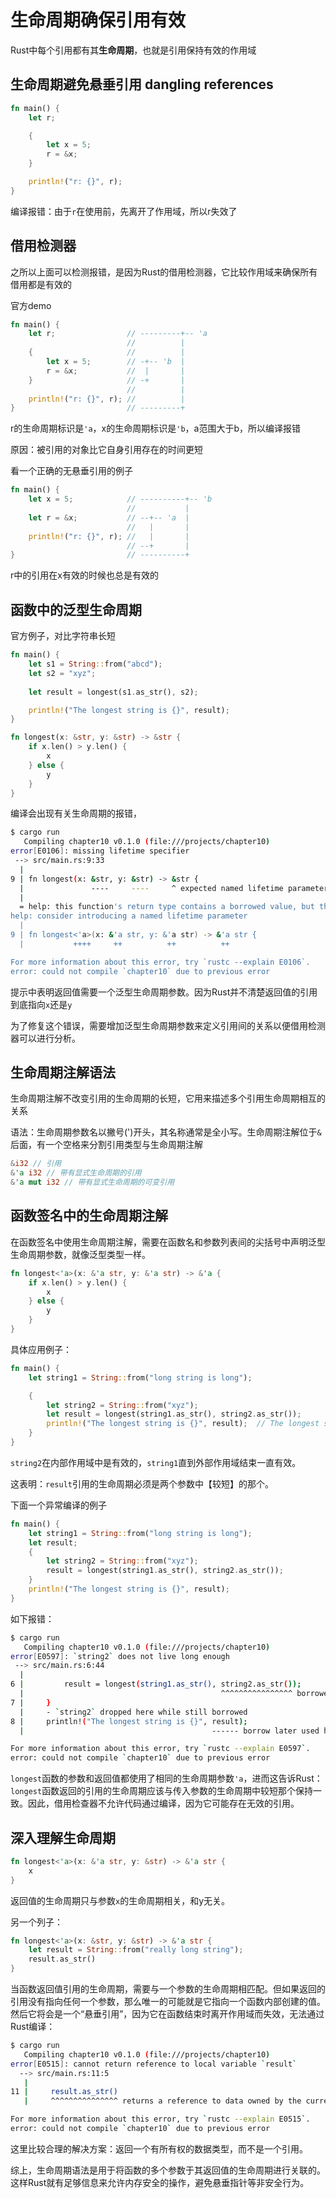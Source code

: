 # 生命周期确保引用有效

Rust中每个引用都有其**生命周期**，也就是引用保持有效的作用域

## 生命周期避免悬垂引用 dangling references

```rs
fn main() {
    let r;

    {
        let x = 5;
        r = &x;
    }

    println!("r: {}", r);
}
```

编译报错：由于`r`在使用前，先离开了作用域，所以r失效了

## 借用检测器

之所以上面可以检测报错，是因为Rust的借用检测器，它比较作用域来确保所有借用都是有效的

官方demo

```rs
fn main() {
    let r;                // ---------+-- 'a
                          //          |
    {                     //          |
        let x = 5;        // -+-- 'b  |
        r = &x;           //  |       |
    }                     // -+       |
                          //          |
    println!("r: {}", r); //          |
}                         // ---------+
```

r的生命周期标识是`'a`，x的生命周期标识是`'b`，a范围大于b，所以编译报错

原因：被引用的对象比它自身引用存在的时间更短


看一个正确的无悬垂引用的例子

```rs
fn main() {
    let x = 5;            // ----------+-- 'b
                          //           |
    let r = &x;           // --+-- 'a  |
                          //   |       |
    println!("r: {}", r); //   |       |
                          // --+       |
}                         // ----------+
```

r中的引用在x有效的时候也总是有效的

## 函数中的泛型生命周期

官方例子，对比字符串长短

```rs
fn main() {
    let s1 = String::from("abcd");
    let s2 = "xyz";
    
    let result = longest(s1.as_str(), s2);

    println!("The longest string is {}", result);
}

fn longest(x: &str, y: &str) -> &str {
    if x.len() > y.len() {
        x
    } else {
        y
    }
}

```

编译会出现有关生命周期的报错，

```sh
$ cargo run
   Compiling chapter10 v0.1.0 (file:///projects/chapter10)
error[E0106]: missing lifetime specifier
 --> src/main.rs:9:33
  |
9 | fn longest(x: &str, y: &str) -> &str {
  |               ----     ----     ^ expected named lifetime parameter
  |
  = help: this function's return type contains a borrowed value, but the signature does not say whether it is borrowed from `x` or `y`
help: consider introducing a named lifetime parameter
  |
9 | fn longest<'a>(x: &'a str, y: &'a str) -> &'a str {
  |           ++++     ++          ++          ++

For more information about this error, try `rustc --explain E0106`.
error: could not compile `chapter10` due to previous error

```

提示中表明返回值需要一个泛型生命周期参数。因为Rust并不清楚返回值的引用到底指向`x`还是`y`

为了修复这个错误，需要增加泛型生命周期参数来定义引用间的关系以便借用检测器可以进行分析。

## 生命周期注解语法

生命周期注解不改变引用的生命周期的长短，它用来描述多个引用生命周期相互的关系

语法：生命周期参数名以撇号(')开头，其名称通常是全小写。生命周期注解位于`&`后面，有一个空格来分割引用类型与生命周期注解

```rs
&i32 // 引用
&'a i32 // 带有显式生命周期的引用
&'a mut i32 // 带有显式生命周期的可变引用
```


## 函数签名中的生命周期注解

在函数签名中使用生命周期注解，需要在函数名和参数列表间的尖括号中声明泛型生命周期参数，就像泛型类型一样。

```rs
fn longest<'a>(x: &'a str, y: &'a str) -> &'a {
    if x.len() > y.len() {
        x
    } else {
        y
    }
}
```

具体应用例子：

```rs
fn main() {
    let string1 = String::from("long string is long");

    {
        let string2 = String::from("xyz");
        let result = longest(string1.as_str(), string2.as_str());
        println!("The longest string is {}", result);  // The longest string is long string is long
    }
}
```

`string2`在内部作用域中是有效的，`string1`直到外部作用域结束一直有效。

这表明：`result`引用的生命周期必须是两个参数中【较短】的那个。


下面一个异常编译的例子

```rs
fn main() {
    let string1 = String::from("long string is long");
    let result;
    {
        let string2 = String::from("xyz");
        result = longest(string1.as_str(), string2.as_str());
    }
    println!("The longest string is {}", result);
}

```

如下报错：

```sh
$ cargo run
   Compiling chapter10 v0.1.0 (file:///projects/chapter10)
error[E0597]: `string2` does not live long enough
 --> src/main.rs:6:44
  |
6 |         result = longest(string1.as_str(), string2.as_str());
  |                                            ^^^^^^^^^^^^^^^^ borrowed value does not live long enough
7 |     }
  |     - `string2` dropped here while still borrowed
8 |     println!("The longest string is {}", result);
  |                                          ------ borrow later used here

For more information about this error, try `rustc --explain E0597`.
error: could not compile `chapter10` due to previous error

```

`longest`函数的参数和返回值都使用了相同的生命周期参数`'a`，进而这告诉Rust：`longest`函数返回的引用的生命周期应该与传入参数的生命周期中较短那个保持一致。因此，借用检查器不允许代码通过编译，因为它可能存在无效的引用。


## 深入理解生命周期

```rs
fn longest<'a>(x: &'a str, y: &str) -> &'a str {
    x
}
```

返回值的生命周期只与参数`x`的生命周期相关，和y无关。


另一个列子：

```rs
fn longest<'a>(x: &str, y: &str) -> &'a str {
    let result = String::from("really long string");
    result.as_str()
}
```

当函数返回值引用的生命周期，需要与一个参数的生命周期相匹配。但如果返回的引用没有指向任何一个参数，那么唯一的可能就是它指向一个函数内部创建的值。然后它将会是一个“悬垂引用”，因为它在函数结束时离开作用域而失效，无法通过Rust编译：

```sh
$ cargo run
   Compiling chapter10 v0.1.0 (file:///projects/chapter10)
error[E0515]: cannot return reference to local variable `result`
  --> src/main.rs:11:5
   |
11 |     result.as_str()
   |     ^^^^^^^^^^^^^^^ returns a reference to data owned by the current function

For more information about this error, try `rustc --explain E0515`.
error: could not compile `chapter10` due to previous error

```

这里比较合理的解决方案：返回一个有所有权的数据类型，而不是一个引用。

综上，生命周期语法是用于将函数的多个参数于其返回值的生命周期进行关联的。这样Rust就有足够信息来允许内存安全的操作，避免悬垂指针等非安全行为。